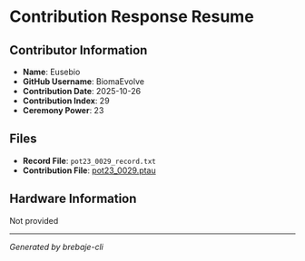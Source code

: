 # Contribution Response Resume

## Contributor Information
- **Name**: Eusebio
- **GitHub Username**: BiomaEvolve
- **Contribution Date**: 2025-10-26
- **Contribution Index**: 29
- **Ceremony Power**: 23

## Files
- **Record File**: `pot23_0029_record.txt`
- **Contribution File**: [pot23_0029.ptau](https://cardano-trusted-setup-test.s3.us-east-2.amazonaws.com/Cardano-PPOT/pot23_0029.ptau)

## Hardware Information
Not provided

---
*Generated by brebaje-cli*
